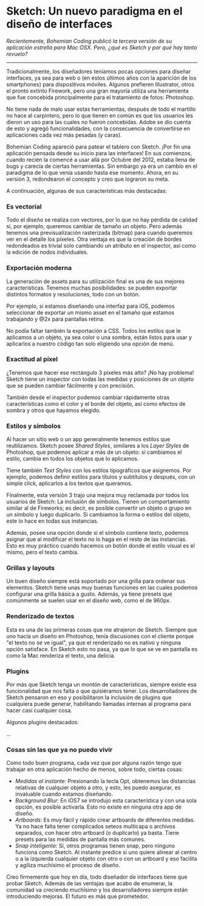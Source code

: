 Sketch: Un nuevo paradigma en el diseño de interfaces
=====================================================

_Recientemente, Bohemian Coding publicó la tercera versión de su aplicación estrella para Mac OSX. Pero, ¿qué es Sketch y por qué hay tanto revuelo?_

--- 

Tradicionalmente, los diseñadores teníamos pocas opciones para diseñar interfaces, ya sea para web o (en estos últimos años con la aparición de los smartphones) para dispositivos móviles. Algunos prefieren Illustrator, otros el pronto extinto Firework, pero una gran mayoría utiliza una herramienta que fue concebida principalmente para el tratamiento de fotos: Photoshop.

No tiene nada de malo usar estas herramientas, después de todo el martillo no hace al carpintero, pero lo que tienen en común es que los usuarios les dieron un uso para las cuales no fueron concebidas. Adobe se dio cuenta de esto y agregó funcionalidades, con la consecuencia de convertirse en aplicaciones cada vez más pesadas (y caras).

Bohemian Coding apareció para patear el tablero con Sketch. ¡Por fin una aplicación pensada desde su inicio para las interfaces! En sus comienzos, cuando recién la comencé a usar allá por Octubre del 2012, estaba llena de bugs y carecía de ciertas herramientas. Sin embargo ya era un cambio en el paradigma de lo que venía usando hasta ese momento. Ahora, en su versión 3, redondearon el concepto y creo que lograron su meta.

A continuación, algunas de sus características más destacadas:

### Es vectorial ###

Todo el diseño se realiza con vectores, por lo que no hay pérdida de calidad si, por ejemplo, queremos cambiar de tamaño un objeto. Pero además tenemos una previsualización rasterizada (bitmap) para cuando queremos ver en el detalle los píxeles. Otra ventaja es que la creación de bordes redondeados es trivial solo cambiando un atributo en el inspector, así como la edición de nodos individuales.

### Exportación moderna ###

La generación de assets para su utilización final es una de sus mejores características. Tenemos muchas posibilidades: se pueden exportar distintos formatos y resoluciones, todo con un botón.

Por ejemplo, si estamos diseñando una interfaz para iOS, podemos seleccionar de exportar un mismo asset en el tamaño que estamos trabajando y @2x para pantallas retina.

No podía faltar también la exportación a CSS. Todos los estilos que le aplicamos a un objeto, ya sea color o una sombra, están listos para usar y aplicarlos a nuestro código tan solo eligiendo una opción de menú.

### Exactitud al píxel ###

¿Tenemos que hacer ese rectángulo 3 píxeles más alto? ¡No hay problema! Sketch tiene un inspector con todas las medidas y posiciones de un objeto que se pueden cambiar fácilmente y con precisión.

También desde el inspector podemos cambiar rápidamente otras características como el color y el borde del objeto, así como efectos de sombra y otros que hayamos elegido.

### Estilos y símbolos ###

Al hacer un sitio web o un app generalmente tenemos estilos que reutilizamos. Sketch posee _Shared Styles_, similares a los _Layer Styles_ de Photoshop, que podemos aplicar a más de un objeto: si cambiamos el estilo, cambia en todos los objetos que lo aplicamos.

Tiene también _Text Styles_ con los estilos tipográficos que asignemos. Por ejemplo, podemos definir estilos para títulos y subtítulos y después, con un simple click, aplicarlos a los textos que queramos.

Finalmente, esta versión 3 trajo una mejora muy reclamada por todos los usuarios de Sketch: La inclusión de símbolos. Tienen un comportamiento similar al de Fireworks; es decir, es posible convertir un objeto o grupo en un símbolo y luego duplicarlo. Si cambiamos la forma o estilos del objeto, este lo hace en todas sus instancias.

Además, posee una opción donde si el símbolo contiene texto, podemos asignar que al modificar el texto no lo haga en el resto de las instancias. Esto es muy práctico cuando hacemos un botón donde el estilo visual es el mismo, pero el texto cambia.

### Grillas y layouts ###

Un buen diseño siempre está soportado por una grilla para ordenar sus elementos. Sketch tiene unas muy buenas funciones en las cuales podemos configurar una grilla básica a gusto. Además, ya tiene presets que comúnmente  se suelen usar en el diseño web, como el de 960px.

### Renderizado de textos ###

Esta es una de las primeras cosas que me atrajeron de Sketch. Siempre que uno hacía un diseño en Photoshop, tenía discusiones con el cliente porque "el texto no se ve igual", ya que el renderizado no es nativo y ninguna opción satisface. En Sketch esto no pasa, ya que lo que se ve en pantalla es como la Mac renderiza el texto, una delicia.

### Plugins ###

Por más que Sketch tenga un montón de características, siempre existe esa funcionalidad que nos falta o que quisiéramos tener. Los desarrolladores de Sketch pensaron en eso y posibilitaron la inclusión de plugins que cualquiera puede generar, habilitando llamadas internas al programa para hacer casi cualquier cosa.

Algunos plugins destacados:

...


### Cosas sin las que ya no puedo vivir ###

Como todo buen programa, cada vez que por alguna razón tengo que trabajar en otra aplicación hecho de menos, sobre todo, ciertas cosas:
  
  - *Medidas al instante:* Presionando la tecla Opt, obtenemos las distancias relativas de cualquier objeto a otro, y esto, les puedo asegurar, es invaluable cuando estamos diseñando.
  - *Background Blur:* En iOS7 se introdujo esta característica y con una sola opción, es posible activarla. Esto no existe en ninguna otra app de diseño.
  - *Artboards:* Es muy fácil y rápido crear artboards de diferentes medidas. Ya no hace falta tener complicados seteos multicapa o archivos separados, con hacer otro artboard (o duplicarlo) ya basta. Tiene presets para las medidas de pantalla más comunes.
  - *Snap inteligente:* Sí, otros programas tienen snap, pero ninguno funciona como Sketch. Al instante predice si uno quiere alinear al centro o a la izquierda cualquier objeto con otro o con un artboard y eso facilita y agiliza muchísimo el proceso de diseño.

Creo firmemente que hoy en día, todo diseñador de interfaces tiene que probar Sketch. Además de las ventajas que acabo de enumerar, la comunidad va creciendo muchísimo y los desarrolladores siempre están introduciendo mejoras. El futuro es más que prometedor.